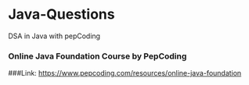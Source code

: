 # Java-Questions
DSA in Java with pepCoding

### Online Java Foundation Course by PepCoding
###Link: https://www.pepcoding.com/resources/online-java-foundation

